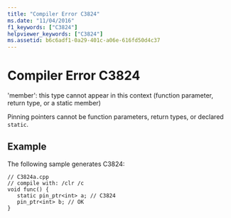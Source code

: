 ```yaml
---
title: "Compiler Error C3824"
ms.date: "11/04/2016"
f1_keywords: ["C3824"]
helpviewer_keywords: ["C3824"]
ms.assetid: b6c6adf1-0a29-401c-a06e-616fd50d4c37
---
```

# Compiler Error C3824

'member': this type cannot appear in this context (function parameter, return type, or a static member)

Pinning pointers cannot be function parameters, return types, or declared `static`.

## Example

The following sample generates C3824:

```
// C3824a.cpp
// compile with: /clr /c
void func() {
   static pin_ptr<int> a; // C3824
   pin_ptr<int> b; // OK
}
```
